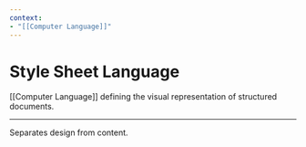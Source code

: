 ```yaml
---
context:
- "[[Computer Language]]"
---
```


# Style Sheet Language

[[Computer Language]] defining the visual representation of structured documents.

---

Separates design from content.
